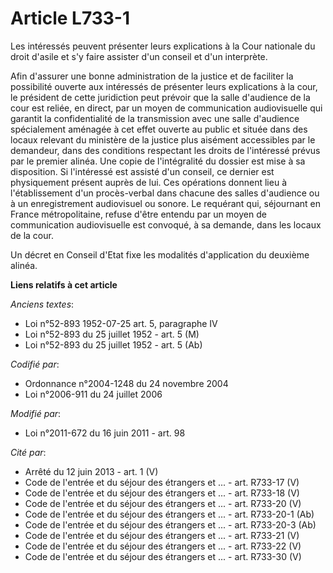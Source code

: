 # Article L733-1

Les intéressés peuvent présenter leurs explications à la Cour nationale du droit d'asile et s'y faire assister d'un conseil
et d'un interprète.

Afin d'assurer une bonne administration de la justice et de faciliter la possibilité ouverte aux intéressés de présenter
leurs explications à la cour, le président de cette juridiction peut prévoir que la salle d'audience de la cour est reliée,
en direct, par un moyen de communication audiovisuelle qui garantit la confidentialité de la transmission avec une salle
d'audience spécialement aménagée à cet effet ouverte au public et située dans des locaux relevant du ministère de la justice
plus aisément accessibles par le demandeur, dans des conditions respectant les droits de l'intéressé prévus par le premier
alinéa. Une copie de l'intégralité du dossier est mise à sa disposition. Si l'intéressé est assisté d'un conseil, ce dernier
est physiquement présent auprès de lui. Ces opérations donnent lieu à l'établissement d'un procès-verbal dans chacune des
salles d'audience ou à un enregistrement audiovisuel ou sonore. Le requérant qui, séjournant en France métropolitaine, refuse
d'être entendu par un moyen de communication audiovisuelle est convoqué, à sa demande, dans les locaux de la cour. 

Un décret en Conseil d'Etat fixe les modalités d'application du deuxième alinéa.

**Liens relatifs à cet article**

_Anciens textes_:

  - Loi n°52-893 1952-07-25 art. 5, paragraphe IV
  - Loi n°52-893 du 25 juillet 1952 - art. 5 (M)
  - Loi n°52-893 du 25 juillet 1952 - art. 5 (Ab)

_Codifié par_:

  - Ordonnance n°2004-1248 du 24 novembre 2004
  - Loi n°2006-911 du 24 juillet 2006

_Modifié par_:

  - Loi n°2011-672 du 16 juin 2011 - art. 98

_Cité par_:

  - Arrêté du 12 juin 2013 - art. 1 (V)
  - Code de l'entrée et du séjour des étrangers et ... - art. R733-17 (V)
  - Code de l'entrée et du séjour des étrangers et ... - art. R733-18 (V)
  - Code de l'entrée et du séjour des étrangers et ... - art. R733-20 (V)
  - Code de l'entrée et du séjour des étrangers et ... - art. R733-20-1 (Ab)
  - Code de l'entrée et du séjour des étrangers et ... - art. R733-20-3 (Ab)
  - Code de l'entrée et du séjour des étrangers et ... - art. R733-21 (V)
  - Code de l'entrée et du séjour des étrangers et ... - art. R733-22 (V)
  - Code de l'entrée et du séjour des étrangers et ... - art. R733-30 (V)
